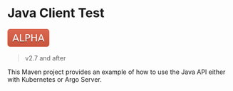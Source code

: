 # Java Client Test

![alpha](../../docs/assets/alpha.svg)

> v2.7 and after

This Maven project provides an example of how to use the Java API either with Kubernetes or Argo Server.